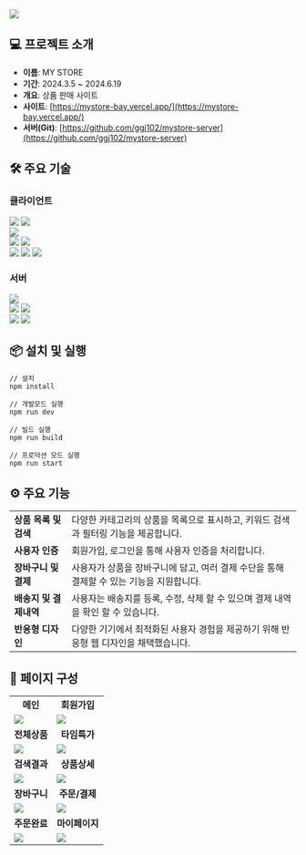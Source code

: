 <div >
  <img src='https://github.com/user-attachments/assets/e8d8efc5-c2e6-40f6-bdee-3c98ff5a02dd'/>
</div>

## 💻 프로젝트 소개
- **이름**: MY STORE
- **기간**: 2024.3.5 ~ 2024.6.19
- **개요**: 상품 판매 사이트
- **사이트**: [https://mystore-bay.vercel.app/](https://mystore-bay.vercel.app/)
- **서버(Git)**: [https://github.com/ggj102/mystore-server](https://github.com/ggj102/mystore-server)

## 🛠️ 주요 기술
### 클라이언트
<div>
   <img src="https://img.shields.io/badge/Next-000000?style=for-the-badge&logo=Next.js&logoColor=white"/>
   <img src="https://img.shields.io/badge/react-61DAFB?style=for-the-badge&logo=react&logoColor=white"/>
   <br/>
   <img src="https://img.shields.io/badge/typescript-3178C6?style=for-the-badge&logo=typescript&logoColor=white"/>
   <br/>
  <img src="https://img.shields.io/badge/html5-E34F26?style=for-the-badge&logo=html5&logoColor=white"/>
  <img src="https://img.shields.io/badge/css3-1572B6?style=for-the-badge&logo=css3&logoColor=white"/>
   <br/>
  <img src="https://img.shields.io/badge/sass-CC6699?style=for-the-badge&logo=sass&logoColor=white"/>
  <img src="https://img.shields.io/badge/Framer motion-0055FF?style=for-the-badge&logo=Framer motion&logoColor=white"/>
  <img src="https://img.shields.io/badge/reacthookform-EC5990?style=for-the-badge&logo=reacthookform&logoColor=white"/>
</div>


### 서버
<div>
<img src="https://img.shields.io/badge/express-000000?style=for-the-badge&logo=express&logoColor=white"/>
  <br/>
 <img src="https://img.shields.io/badge/postgresql-4169E1?style=for-the-badge&logo=postgresql&logoColor=white"/>
 <img src="https://img.shields.io/badge/prisma-2D3748?style=for-the-badge&logo=prisma&logoColor=white"/>
 <br/>
 <img src="https://img.shields.io/badge/JWT-000000?style=for-the-badge&logo=jsonwebtokens&logoColor=white"/>
 <img src="https://img.shields.io/badge/puppeteer-40B5A4?style=for-the-badge&logo=puppeteer&logoColor=white"/>
 <br/>

</div>


## 📦 설치 및 실행
```
// 설치
npm install

// 개발모드 실행
npm run dev

// 빌드 실행
npm run build

// 프로덕션 모드 실행
npm run start
```
## ⚙️ 주요 기능
<table>
  <tr>
    <td><strong>상품 목록 및 검색</strong></td>
    <td>다양한 카테고리의 상품을 목록으로 표시하고, 키워드 검색과 필터링 기능을 제공합니다.</td>
  </tr>
  <tr>
    <td><strong>사용자 인증</strong></td>
    <td>회원가입, 로그인을 통해 사용자 인증을 처리합니다.</td>
  </tr>
  <tr>
    <td><strong>장바구니 및 결제</strong></td>
    <td>사용자가 상품을 장바구니에 담고, 여러 결제 수단을 통해 결제할 수 있는 기능을 지원합니다.</td>
  </tr>
  <tr>
    <td><strong>배송지 및 결제내역</strong></td>
    <td>사용자는 배송지를 등록, 수정, 삭제 할 수 있으며 결제 내역을 확인 할 수 있습니다.</td>
  </tr>
  <tr>
    <td><strong>반응형 디자인</strong></td>
    <td>다양한 기기에서 최적화된 사용자 경험을 제공하기 위해 반응형 웹 디자인을 채택했습니다.</td>
  </tr>
</table>

 ## 📃 페이지 구성
 <table>
   <tr>
     <td align='center'><strong>메인</strong></td>
     <td align='center'><strong>회원가입</strong></td>
   </tr>
   <tr>
     <td>
       <img src='https://github.com/user-attachments/assets/70aea798-0deb-433b-89e1-cd2fcba9452b'/>
     </td>
     <td>
       <img src='https://github.com/user-attachments/assets/23e265f8-abce-4f8d-8892-a27c3e3d3d5d'/>
     </td>
   </tr>
   <tr>
     <td align='center'><strong>전체상품</strong></td>
     <td align='center'><strong>타임특가</strong></td>
   </tr>
   <tr>
     <td>
       <img src='https://github.com/user-attachments/assets/273a6833-5f64-45ae-ad0f-7aed0eb16ba9'/>
     </td>
     <td>
       <img src='https://github.com/user-attachments/assets/27fcdad3-211b-4392-9e1d-d5dd7a06e062'/>
     </td>
   </tr>

   <tr>
     <td align='center'><strong>검색결과</strong></td>
     <td align='center'><strong>상품상세</strong></td>
   </tr>
   <tr>
     <td>
       <img src='https://github.com/user-attachments/assets/761df83a-76f2-438d-9d91-980e2f37e836'/>
     </td>
     <td>
       <img src='https://github.com/user-attachments/assets/2ff246b6-b0db-44e3-81b4-6d2ebcf907f0'/>
     </td>
   </tr>

  <tr>
     <td align='center'><strong>장바구니</strong></td>
     <td align='center'><strong>주문/결제</strong></td>
   </tr>
   <tr>
     <td>
       <img src='https://github.com/user-attachments/assets/3d4b2de5-0bc3-4e8f-9bbb-ac92df9f2a4a'/>
     </td>
     <td>
       <img src='https://github.com/user-attachments/assets/c744c4d2-ea05-4451-ae02-57bdaaf32f14'/>
     </td>
   </tr>
   <tr>
      <td align='center' fontWeight='bold'><strong>주문완료</strong></td>
     <td align='center' fontWeight='bold'><strong>마이페이지</strong></td>
   </tr>
   <tr>
     <td>
       <img src='https://github.com/user-attachments/assets/6f3cc890-e5f0-4997-ba1a-896f52e28d33'/>
     </td>
     <td>
       <img src='https://github.com/user-attachments/assets/860c1063-0abe-4b58-bc04-b54581f0e25e'/>
     </td>
   </tr>
 </table>
